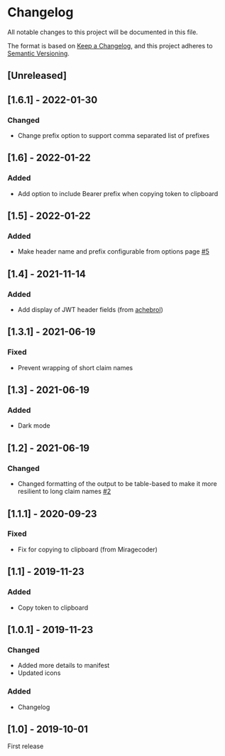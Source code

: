 # Changelog

All notable changes to this project will be documented in this file.

The format is based on [Keep a Changelog](https://keepachangelog.com/en/1.0.0/),
and this project adheres to [Semantic Versioning](https://semver.org/spec/v2.0.0.html).

## [Unreleased]

## [1.6.1] - 2022-01-30

### Changed

- Change prefix option to support comma separated list of prefixes

## [1.6] - 2022-01-22

### Added

- Add option to include Bearer prefix when copying token to clipboard

## [1.5] - 2022-01-22

### Added

- Make header name and prefix configurable from options page [#5](https://github.com/bugjam/jwt-inspector/issues/5)

## [1.4] - 2021-11-14

### Added

- Add display of JWT header fields (from [achebrol](https://github.com/achebrol))

## [1.3.1] - 2021-06-19

### Fixed

- Prevent wrapping of short claim names

## [1.3] - 2021-06-19

### Added

- Dark mode

## [1.2] - 2021-06-19

### Changed

 - Changed formatting of the output to be table-based to make it more resilient to
   long claim names [#2](https://github.com/bugjam/jwt-inspector/issues/2)

## [1.1.1] - 2020-09-23

### Fixed

- Fix for copying to clipboard (from Miragecoder)

## [1.1] - 2019-11-23

### Added

- Copy token to clipboard

## [1.0.1] - 2019-11-23

### Changed

- Added more details to manifest
- Updated icons

### Added

- Changelog

## [1.0] - 2019-10-01

First release
